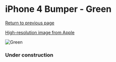 # iPhone 4 Bumper - Green

[Return to previous page](/iphone_4)

[High-resolution image from Apple](https://store.storeimages.cdn-apple.com/8756/as-images.apple.com/is/MC671?wid=4500&hei=4500&fmt=png)

<div style="width: 384px"><img src="/everypreview/MC671.png" alt="Green"></div>

### Under construction
